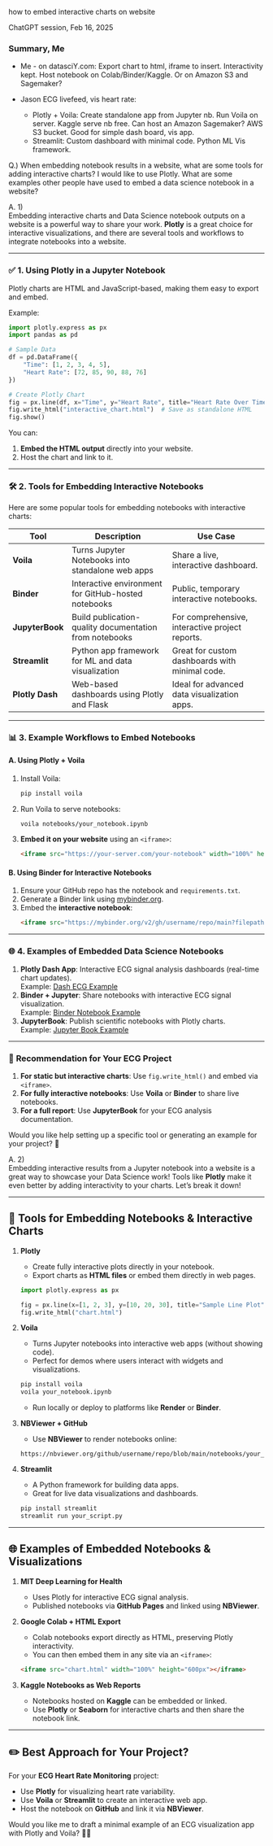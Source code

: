 how to embed interactive charts on website 

ChatGPT session, Feb 16, 2025

### Summary, Me  

 * Me - on datasciY.com:
   Export chart to html, iframe to insert. Interactivity kept.
   Host notebook on Colab/Binder/Kaggle. Or on Amazon S3 and Sagemaker?  

 * Jason ECG livefeed, vis heart rate:
   - Plotly + Voila:
     Create standalone app from Jupyter nb. Run Voila on server. Kaggle serve nb free. Can host an Amazon Sagemaker? AWS S3 bucket.
     Good for simple dash board, vis app.
   - Streamlit:
     Custom dashboard with minimal code. Python ML Vis framework.  

Q.) When embedding notebook results in a website, what are some tools for adding interactive charts? I would like to use Plotly. What are some examples other people have used to embed a data science notebook in a website?

A. 1)  
Embedding interactive charts and Data Science notebook outputs on a website is a powerful way to share your work. **Plotly** is a great choice for interactive visualizations, and there are several tools and workflows to integrate notebooks into a website.

---

### ✅ **1. Using Plotly in a Jupyter Notebook**
Plotly charts are HTML and JavaScript-based, making them easy to export and embed.

Example:
```python
import plotly.express as px
import pandas as pd

# Sample Data
df = pd.DataFrame({
    "Time": [1, 2, 3, 4, 5],
    "Heart Rate": [72, 85, 90, 88, 76]
})

# Create Plotly Chart
fig = px.line(df, x="Time", y="Heart Rate", title="Heart Rate Over Time")
fig.write_html("interactive_chart.html")  # Save as standalone HTML
fig.show()
```

You can:
1. **Embed the HTML output** directly into your website.
2. Host the chart and link to it.

---

### 🛠️ **2. Tools for Embedding Interactive Notebooks**
Here are some popular tools for embedding notebooks with interactive charts:

| Tool             | Description                                      | Use Case                                         |
|------------------|--------------------------------------------------|-------------------------------------------------|
| **Voila**        | Turns Jupyter Notebooks into standalone web apps  | Share a live, interactive dashboard.             |
| **Binder**       | Interactive environment for GitHub-hosted notebooks | Public, temporary interactive notebooks.        |
| **JupyterBook**  | Build publication-quality documentation from notebooks | For comprehensive, interactive project reports. |
| **Streamlit**    | Python app framework for ML and data visualization | Great for custom dashboards with minimal code.  |
| **Plotly Dash**  | Web-based dashboards using Plotly and Flask       | Ideal for advanced data visualization apps.     |

---

### 📊 **3. Example Workflows to Embed Notebooks**

#### **A. Using Plotly + Voila**
1. Install Voila:
   ```bash
   pip install voila
   ```
2. Run Voila to serve notebooks:
   ```bash
   voila notebooks/your_notebook.ipynb
   ```
3. **Embed it on your website** using an `<iframe>`:
   ```html
   <iframe src="https://your-server.com/your-notebook" width="100%" height="600px"></iframe>
   ```

#### **B. Using Binder for Interactive Notebooks**
1. Ensure your GitHub repo has the notebook and `requirements.txt`.
2. Generate a Binder link using [mybinder.org](https://mybinder.org/).
3. Embed the **interactive notebook**:
   ```html
   <iframe src="https://mybinder.org/v2/gh/username/repo/main?filepath=notebooks/your_notebook.ipynb" width="100%" height="800px"></iframe>
   ```

---

### 🌐 **4. Examples of Embedded Data Science Notebooks**
1. **Plotly Dash App**: Interactive ECG signal analysis dashboards (real-time chart updates).  
   Example: [Dash ECG Example](https://dash.plotly.com/)  
2. **Binder + Jupyter**: Share notebooks with interactive ECG signal visualization.  
   Example: [Binder Notebook Example](https://mybinder.org/)  
3. **JupyterBook**: Publish scientific notebooks with Plotly charts.  
   Example: [Jupyter Book Example](https://jupyterbook.org/intro.html)  

---

### 📌 **Recommendation for Your ECG Project**  
1. **For static but interactive charts**: Use `fig.write_html()` and embed via `<iframe>`.  
2. **For fully interactive notebooks**: Use **Voila** or **Binder** to share live notebooks.  
3. **For a full report**: Use **JupyterBook** for your ECG analysis documentation.  

Would you like help setting up a specific tool or generating an example for your project? 🚀


A. 2)  
Embedding interactive results from a Jupyter notebook into a website is a great way to showcase your Data Science work! Tools like **Plotly** make it even better by adding interactivity to your charts. Let’s break it down!

---

## 🚀 **Tools for Embedding Notebooks & Interactive Charts**

1. **Plotly**  
   - Create fully interactive plots directly in your notebook.  
   - Export charts as **HTML files** or embed them directly in web pages.

   ```python
   import plotly.express as px
   
   fig = px.line(x=[1, 2, 3], y=[10, 20, 30], title="Sample Line Plot")
   fig.write_html("chart.html")
   ```

2. **Voila**  
   - Turns Jupyter notebooks into interactive web apps (without showing code).  
   - Perfect for demos where users interact with widgets and visualizations.

   ```bash
   pip install voila
   voila your_notebook.ipynb
   ```
   - Run locally or deploy to platforms like **Render** or **Binder**.

3. **NBViewer + GitHub**  
   - Use **NBViewer** to render notebooks online:  
   ```plaintext
   https://nbviewer.org/github/username/repo/blob/main/notebooks/your_notebook.ipynb
   ```

4. **Streamlit**  
   - A Python framework for building data apps.  
   - Great for live data visualizations and dashboards.

   ```bash
   pip install streamlit
   streamlit run your_script.py
   ```

---

## 🌐 **Examples of Embedded Notebooks & Visualizations**

1. **MIT Deep Learning for Health**  
   - Uses Plotly for interactive ECG signal analysis.  
   - Published notebooks via **GitHub Pages** and linked using **NBViewer**.

2. **Google Colab + HTML Export**  
   - Colab notebooks export directly as HTML, preserving Plotly interactivity.  
   - You can then embed them in any site via an `<iframe>`:  

   ```html
   <iframe src="chart.html" width="100%" height="600px"></iframe>
   ```

3. **Kaggle Notebooks as Web Reports**  
   - Notebooks hosted on **Kaggle** can be embedded or linked.  
   - Use **Plotly** or **Seaborn** for interactive charts and then share the notebook link.

---

## ✏️ **Best Approach for Your Project?**  
For your **ECG Heart Rate Monitoring** project:  
- Use **Plotly** for visualizing heart rate variability.  
- Use **Voila** or **Streamlit** to create an interactive web app.  
- Host the notebook on **GitHub** and link it via **NBViewer**.

Would you like me to draft a minimal example of an ECG visualization app with Plotly and Voila? 🚀✨  




